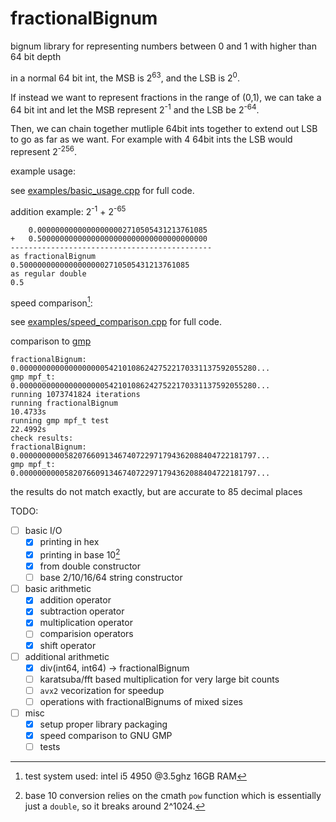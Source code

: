 # fractionalBignum
bignum library for representing numbers between 0 and 1 with higher than 64 bit depth

in a normal 64 bit int, the MSB is 2<sup>63</sup>, and the LSB is 2<sup>0</sup>.

If instead we want to represent fractions in the range of (0,1), we can take a 64 bit int and let the MSB represent 2<sup>-1</sup>
and the LSB be 2<sup>-64</sup>.

Then, we can chain together mutliple 64bit ints together to extend out LSB to go as far as we want. For example with 4 64bit ints the LSB would represent 2<sup>-256</sup>.

example usage:

see [examples/basic_usage.cpp](examples/basic_usage.cpp) for full code.

addition example: 2<sup>-1</sup> + 2<sup>-65</sup>

```
    0.00000000000000000002710505431213761085
+   0.50000000000000000000000000000000000000
---------------------------------------------
as fractionalBignum
0.50000000000000000002710505431213761085
as regular double
0.5

```

speed comparison[^1]:

see [examples/speed_comparison.cpp](examples/speed_comparison.cpp) for full code.

comparison to [gmp](https://gmplib.org/)

```
fractionalBignum:       0.00000000000000000005421010862427522170331137592055280...
gmp mpf_t:              0.00000000000000000005421010862427522170331137592055280...
running 1073741824 iterations
running fractionalBignum
10.4733s
running gmp mpf_t test
22.4992s
check results:
fractionalBignum:       0.00000000005820766091346740722971794362088404722181797...
gmp mpf_t:              0.00000000005820766091346740722971794362088404722181797...
```
the results do not match exactly, but are accurate to 85 decimal places


TODO:
 - [ ] basic I/O
    - [x] printing in hex
    - [x] printing in base 10[^2]
    - [x] from double constructor
    - [ ] base 2/10/16/64 string constructor
 - [ ] basic arithmetic
    - [x] addition operator
    - [x] subtraction operator
    - [x] multiplication operator
    - [ ] comparision operators
    - [x] shift operator
 - [ ] additional arithmetic
    - [x] div(int64, int64) -> fractionalBignum
    - [ ] karatsuba/fft based multiplication for very large bit counts
    - [ ] `avx2` vecorization for speedup
    - [ ] operations with fractionalBignums of mixed sizes
 - [ ] misc
    - [x] setup proper library packaging
    - [x] speed comparison to GNU GMP
    - [ ] tests

[^1]: test system used: intel i5 4950 @3.5ghz 16GB RAM

[^2]: base 10 conversion relies on the cmath `pow` function which is essentially just a `double`, so it breaks around 2^1024.
